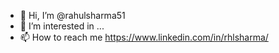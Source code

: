 - 👋 Hi, I’m @rahulsharma51
- 👀 I’m interested in ...
- 📫 How to reach me https://www.linkedin.com/in/rhlsharma/

<!---
rahulsharma51/rahulsharma51 is a ✨ special ✨ repository because its `README.md` (this file) appears on your GitHub profile.
You can click the Preview link to take a look at your changes.
--->
